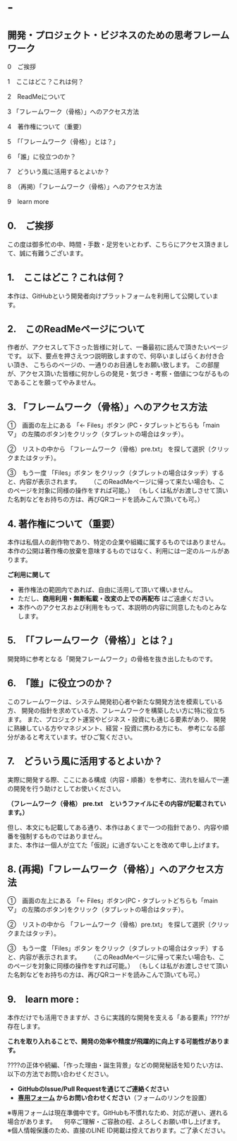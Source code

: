 # -
## 開発・プロジェクト・ビジネスのための思考フレームワーク

 0　ご挨拶
 
 1　ここはどこ？これは何？
 
 2　ReadMeについて
 
 3 「フレームワーク（骨格）」へのアクセス方法
 
 4　著作権について（重要）
 
 5　「「フレームワーク（骨格）」とは？」
 
 6　「誰」に役立つのか？
 
 7　どういう風に活用するとよいか？
 
 8　（再掲）「フレームワーク（骨格）」へのアクセス方法

 9　learn more

##  0.　ご挨拶

この度は御多忙の中、時間・手数・足労をいとわず、こちらにアクセス頂きまして、誠に有難うございます。

##  1.　ここはどこ？これは何？

本作は、GitHubという開発者向けプラットフォームを利用して公開しています。

##  2.　このReadMeページについて

作者が、アクセスして下さった皆様に対して、一番最初に読んで頂きたいページです。
以下、要点を押さえつつ説明致しますので、何卒いましばらくお付き合い頂き、
こちらのページの、一通りのお目通しをお願い致します。
この部屋が、アクセス頂いた皆様に何かしらの発見・気づき・考察・価値につながるものであることを願ってやみません。

##  3.  「フレームワーク（骨格）」へのアクセス方法

 ①　画面の左上にある 「← Files」ボタン (PC・タブレットどちらも「main ▽」 の左隣のボタン)をクリック（タブレットの場合はタッチ）。

 ②　リストの中から 「フレームワーク（骨格）pre.txt」 を探して選択（クリックまたはタッチ）。

 ③　もう一度 「Files」ボタン をクリック（タブレットの場合はタッチ）すると、内容が表示されます。
　  （このReadMeページに帰って来たい場合も、このページを対象に同様の操作をすれば可能。）
    （もしくは私がお渡しさせて頂いた名刺などをお持ちの方は、再びQRコードを読みこんで頂いても可。）


## 4. 著作権について（重要）

本作は私個人の創作物であり、特定の企業や組織に属するものではありません。
本作の公開は著作権の放棄を意味するものではなく、利用には一定のルールがあります。

**ご利用に関して**  
- 著作権法の範囲内であれば、自由に活用して頂いて構いません。  
- ただし、**商用利用・無断転載・改変の上での再配布** はご遠慮ください。  
- 本作へのアクセスおよび利用をもって、本説明の内容に同意したものとみなします。


##  5.　「「フレームワーク（骨格）」とは？」

開発時に参考となる「開発フレームワーク」の骨格を抜き出したものです。

##  6.　「誰」に役立つのか？

このフレームワークは、システム開発初心者や新たな開発方法を模索している方、
開発の指針を求めている方、フレームワークを構築したい方に特に役立ちます。
また、プロジェクト運営やビジネス・投資にも通じる要素があり、
開発に熟練している方やマネジメント、経営・投資に携わる方にも、
参考になる部分があると考えています。ぜひご覧ください。

##  7.　どういう風に活用するとよいか？

実際に開発する際、ここにある構成（内容・順番）を参考に、流れを組んで一連の開発を行う助けとしてお使いください。

 **（フレームワーク（骨格） pre.txt　というファイルにその内容が記載されています。）**
 
但し、本文にも記載してある通り、本作はあくまで一つの指針であり、内容や順番を強制するものではありません。  
また、本作は一個人が立てた「仮説」に過ぎないことを改めて申し上げます。

##  8. (再掲)「フレームワーク（骨格）」へのアクセス方法

 ①　画面の左上にある 「← Files」ボタン(PC・タブレットどちらも「main ▽」 の左隣のボタン)をクリック（タブレットの場合はタッチ）。

 ②　リストの中から 「フレームワーク（骨格）pre.txt」 を探して選択（クリックまたはタッチ）。

 ③　もう一度 「Files」ボタン をクリック（タブレットの場合はタッチ）すると、内容が表示されます。
　  （このReadMeページに帰って来たい場合も、このページを対象に同様の操作をすれば可能。）
    （もしくは私がお渡しさせて頂いた名刺などをお持ちの方は、再びQRコードを読みこんで頂いても可。）

##  9.　learn more :

本作だけでも活用できますが、さらに実践的な開発を支える「ある要素」????が存在します。

**これを取り入れることで、開発の効率や精度が飛躍的に向上する可能性があります。**  

????の正体や続編、「作った理由・誕生背景」などの開発秘話を知りたい方は、以下の方法でお問い合わせください。 
- **GitHubのIssue/Pull Requestを通じてご連絡ください**  
- **[専用フォーム](#) からお問い合わせください**（フォームのリンクを設置）

※専用フォームは現在準備中です。GitHubも不慣れなため、対応が遅い、遅れる場合があります。
　何卒ご理解・ご容赦の程、よろしくお願い申し上げます。
※個人情報保護のため、直接のLINE ID掲載は控えております。ご了承ください。
